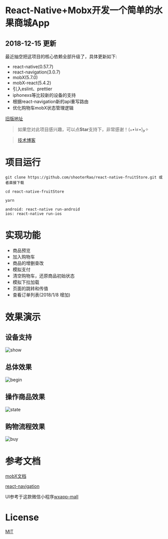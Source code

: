 # React-Native+Mobx开发一个简单的水果商城App

## 2018-12-15 更新

最近抽空把这项目的核心依赖全部升级了，具体更新如下:

- react-native(0.57.7)
- react-navigation(3.0.7)
- mobX(5.7.0)
- mobX-react(5.4.2)
- 引入eslint、prettier
- iphonexs等比较新的设备的支持
- 根据react-navigation新的api重写路由
- 优化购物车mobX状态管理逻辑

[旧版地址](https://github.com/shooterRao/react-native-fruitStore/tree/v1.0)

> 如果您对此项目感兴趣，可以点**Star**支持下，非常感谢！(๑•̀ㅂ•́)و✧

> [技术博客](https://juejin.im/post/5a3f06cd6fb9a044fe4693bc)

# 项目运行

```
git clone https://github.com/shooterRao/react-native-fruitStore.git 或者直接下载

cd react-native-fruitStore

yarn

android: react-native run-android
ios: react-native run-ios
```

# 实现功能

* 商品预览
* 加入购物车
* 商品的增删查改
* 模拟支付
* 清空购物车，还原商品初始状态
* 模拟下拉加载
* 页面的跳转和传值
* 查看订单列表(2018/1/8 增加)

# 效果演示

## 设备支持

![show](https://github.com/shooterRao/react-native-fruitStore/blob/master/screenshots/show.png)

## 总体效果

![begin](https://github.com/shooterRao/react-native-fruitStore/blob/master/screenshots/begin.gif)

## 操作商品效果

![state](https://github.com/shooterRao/react-native-fruitStore/blob/master/screenshots/state.gif)

## 购物流程效果

![buy](https://github.com/shooterRao/react-native-fruitStore/blob/master/screenshots/buy.gif)


# 参考文档

[mobX文档](http://cn.mobx.js.org/)

[react-navigation](https://reactnavigation.org/zh-Hans/)

UI参考于这款微信小程序[wxapp-mall](https://github.com/lin-xin/wxapp-mall)

# License

[MIT](https://opensource.org/licenses/MIT)
